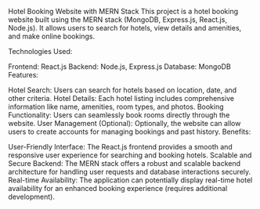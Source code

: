 Hotel Booking Website with MERN Stack
This project is a hotel booking website built using the MERN stack (MongoDB, Express.js, React.js, Node.js). It allows users to search for hotels, view details and amenities, and make online bookings.

Technologies Used:

Frontend: React.js
Backend: Node.js, Express.js
Database: MongoDB
Features:

Hotel Search: Users can search for hotels based on location, date, and other criteria.
Hotel Details: Each hotel listing includes comprehensive information like name, amenities, room types, and photos.
Booking Functionality: Users can seamlessly book rooms directly through the website.
User Management (Optional): Optionally, the website can allow users to create accounts for managing bookings and past history.
Benefits:

User-Friendly Interface: The React.js frontend provides a smooth and responsive user experience for searching and booking hotels.
Scalable and Secure Backend: The MERN stack offers a robust and scalable backend architecture for handling user requests and database interactions securely.
Real-time Availability: The application can potentially display real-time hotel availability for an enhanced booking experience (requires additional development).
